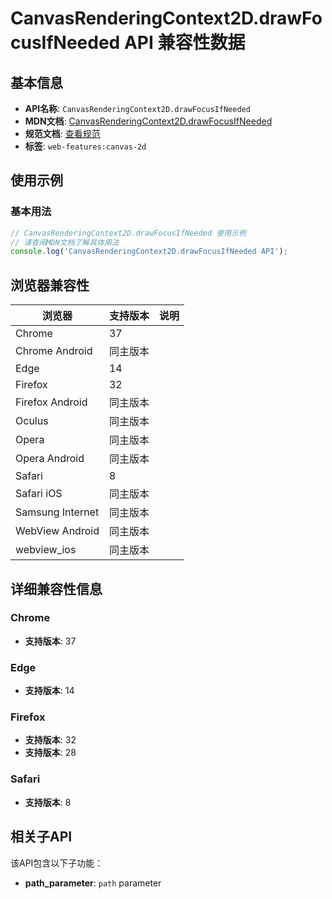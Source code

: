 # CanvasRenderingContext2D.drawFocusIfNeeded API 兼容性数据

## 基本信息

- **API名称**: `CanvasRenderingContext2D.drawFocusIfNeeded`
- **MDN文档**: [CanvasRenderingContext2D.drawFocusIfNeeded](https://developer.mozilla.org/docs/Web/API/CanvasRenderingContext2D/drawFocusIfNeeded)
- **规范文档**: [查看规范](https://html.spec.whatwg.org/multipage/canvas.html#dom-context-2d-drawfocusifneeded-dev)
- **标签**: `web-features:canvas-2d`

## 使用示例

### 基本用法

```javascript
// CanvasRenderingContext2D.drawFocusIfNeeded 使用示例
// 请查阅MDN文档了解具体用法
console.log('CanvasRenderingContext2D.drawFocusIfNeeded API');
```

## 浏览器兼容性

| 浏览器 | 支持版本 | 说明 |
|--------|----------|------|
| Chrome | 37 |  |
| Chrome Android | 同主版本 |  |
| Edge | 14 |  |
| Firefox | 32 |  |
| Firefox Android | 同主版本 |  |
| Oculus | 同主版本 |  |
| Opera | 同主版本 |  |
| Opera Android | 同主版本 |  |
| Safari | 8 |  |
| Safari iOS | 同主版本 |  |
| Samsung Internet | 同主版本 |  |
| WebView Android | 同主版本 |  |
| webview_ios | 同主版本 |  |

## 详细兼容性信息

### Chrome

- **支持版本**: 37

### Edge

- **支持版本**: 14

### Firefox

- **支持版本**: 32
- **支持版本**: 28

### Safari

- **支持版本**: 8

## 相关子API

该API包含以下子功能：

- **path_parameter**: `path` parameter

